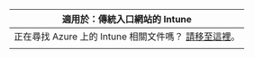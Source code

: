|適用於：傳統入口網站的 Intune |
|--|
|正在尋找 Azure 上的 Intune 相關文件嗎？ [請移至這裡](https://docs.microsoft.com/intune/what-is-intune)。|
| |
